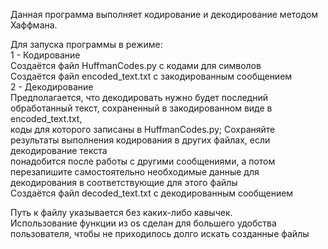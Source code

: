 Данная программа выполняет кодирование и декодирование методом Хаффмана.   <br />

Для запуска программы в режиме:  <br />
            1 - Кодирование <br /> 
                      Создаётся файл HuffmanCodes.py с кодами для символов  <br />
                      Создаётся файл encoded_text.txt с закодированным сообщением  <br />
            2 - Декодирование  <br />
                      Предполагается, что декодировать нужно будет последний обработанный текст, сохраненный в закодированном виде в  encoded_text.txt,  
                      коды для которого записаны в  HuffmanCodes.py; Сохраняйте результаты выполнения кодирования в других файлах, если декодирование текста  
                        понадобится после работы с другими сообщениями, а потом перезапишите самостоятельно необходимые данные для декодирования в соответствующие для этого файлы<br />
                      Создаётся файл decoded_text.txt с декодированным сообщением  <br />

Путь к файлу указывается без каких-либо кавычек.  <br />
Использование функции из os сделан для большего удобства пользователя, чтобы не приходилось долго искать созданные файлы  <br />
